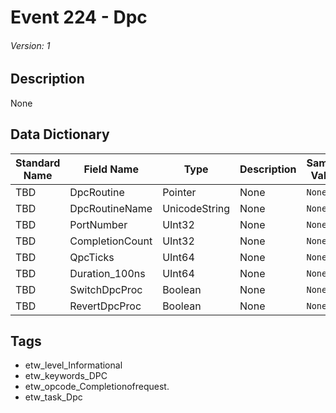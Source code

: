 # Event 224 - Dpc
###### Version: 1

## Description
None

## Data Dictionary
|Standard Name|Field Name|Type|Description|Sample Value|
|---|---|---|---|---|
|TBD|DpcRoutine|Pointer|None|`None`|
|TBD|DpcRoutineName|UnicodeString|None|`None`|
|TBD|PortNumber|UInt32|None|`None`|
|TBD|CompletionCount|UInt32|None|`None`|
|TBD|QpcTicks|UInt64|None|`None`|
|TBD|Duration_100ns|UInt64|None|`None`|
|TBD|SwitchDpcProc|Boolean|None|`None`|
|TBD|RevertDpcProc|Boolean|None|`None`|

## Tags
* etw_level_Informational
* etw_keywords_DPC
* etw_opcode_Completionofrequest.
* etw_task_Dpc